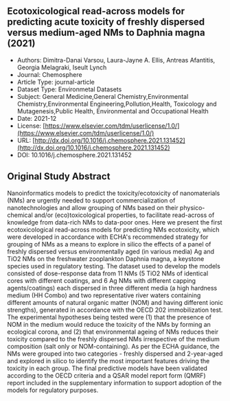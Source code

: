 <script type='text/javascript' src='https://d1bxh8uas1mnw7.cloudfront.net/assets/embed.js'></script>

<div style="float: right; width: 200px" class='altmetric-embed' data-badge-type='donut' data-condensed='true' data-badge-details='right' data-doi="10.1016/j.chemosphere.2021.131452"></div>

## Ecotoxicological read-across models for predicting acute toxicity of freshly dispersed versus medium-aged NMs to Daphnia magna (2021)
<script type="application/ld+json">
	{	
		"@context": {
			"bs": "https://bioschemas.org/",
			"schema": "https://schema.org/",
			"citation": "schema:citation",
			"name": "schema:name",
			"url": "schema:url",
			"variableMeasured": "schema:variableMeasured"
		},
		"variableMeasured": [
			{
				"@type": "schema:PropertyValue",
				"name": "MI-R1.3-ABSTRACT-BASIC-CHEMICAL_COMPOSITION"
			},
			{
				"@type": "schema:PropertyValue",
				"name": "MI-R1.3-ABSTRACT-BASIC-SURFACE_CHEMISTRY"
			},
			{
				"@type": "schema:PropertyValue",
				"name": "MI-R1.3-ABSTRACT-PHYSCHEM-SURFACE_CHARGE"
			},
			{
				"@type": "schema:PropertyValue",
				"name": "MI-R1.3-ABSTRACT-PHYSCHEM-SIZE"
			},
			{
				"@type": "schema:PropertyValue",
				"name": "MI-R1.3-ABSTRACT-PHYSCHEM-ZETA_POTENTIAL"
			},
			{
				"@type": "schema:PropertyValue",
				"name": "MI-R1.3-ABSTRACT-TOX-CONCENTRATION"
			}
		],
		"@type": "schema:Dataset",
		"name": "Ecotoxicological read-across models for predicting acute toxicity of freshly dispersed versus medium-aged NMs to Daphnia magna",
		"url": "http://dx.doi.org/10.1016/j.chemosphere.2021.131452",
		"citation": "https://doi.org/10.1016/j.chemosphere.2021.131452",
		"@id": "10.1016/j.chemosphere.2021.131452",
		"http://purl.org/dc/terms/conformsTo": { "@type": "schema:CreativeWork", "@id": "https://bioschemas.org/profiles/Dataset/1.0-RELEASE" },
		"schema:license": "https://www.elsevier.com/tdm/userlicense/1.0/",
		"schema:creator": [
		  {
			"@type": "schema:Organization",
			"name": "RiskGONE"
		  }
		],
		"schema:datePublished": "2021-12"
	}
</script>

* Authors: Dimitra-Danai Varsou, Laura-Jayne A. Ellis, Antreas Afantitis, Georgia Melagraki, Iseult Lynch
* Journal: Chemosphere
* Article Type: journal-article
* Dataset Type: Environmetal Datasets
* Subject: General Medicine,General Chemistry,Environmental Chemistry,Environmental Engineering,Pollution,Health, Toxicology and Mutagenesis,Public Health, Environmental and Occupational Health
* Date: 2021-12
* License: [https://www.elsevier.com/tdm/userlicense/1.0/](https://www.elsevier.com/tdm/userlicense/1.0/)
* URL: [http://dx.doi.org/10.1016/j.chemosphere.2021.131452](http://dx.doi.org/10.1016/j.chemosphere.2021.131452)
* DOI: 10.1016/j.chemosphere.2021.131452



## Original Study Abstract

Nanoinformatics models to predict the toxicity/ecotoxicity of nanomaterials (NMs) are urgently needed to support commercialization of nanotechnologies and allow grouping of NMs based on their physico-chemical and/or (eco)toxicological properties, to facilitate read-across of knowledge from data-rich NMs to data-poor ones. Here we present the first ecotoxicological read-across models for predicting NMs ecotoxicity, which were developed in accordance with ECHA's recommended strategy for grouping of NMs as a means to explore in silico the effects of a panel of freshly dispersed versus environmentally aged (in various media) Ag and TiO2 NMs on the freshwater zooplankton Daphnia magna, a keystone species used in regulatory testing. The dataset used to develop the models consisted of dose-response data from 11 NMs (5 TiO2 NMs of identical cores with different coatings, and 6 Ag NMs with different capping agents/coatings) each dispersed in three different media (a high hardness medium (HH Combo) and two representative river waters containing different amounts of natural organic matter (NOM) and having different ionic strengths), generated in accordance with the OECD 202 immobilization test. The experimental hypotheses being tested were (1) that the presence of NOM in the medium would reduce the toxicity of the NMs by forming an ecological corona, and (2) that environmental ageing of NMs reduces their toxicity compared to the freshly dispersed NMs irrespective of the medium composition (salt only or NOM-containing). As per the ECHA guidance, the NMs were grouped into two categories - freshly dispersed and 2-year-aged and explored in silico to identify the most important features driving the toxicity in each group. The final predictive models have been validated according to the OECD criteria and a QSAR model report form (QMRF) report included in the supplementary information to support adoption of the models for regulatory purposes.

